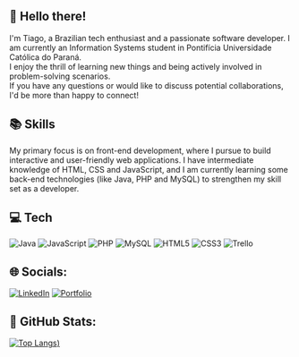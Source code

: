 <h2>👋 Hello there!</h2>
<p>I'm Tiago, a Brazilian tech enthusiast and a passionate software developer. I am currently an Information Systems student in Pontifícia Universidade Católica do Paraná.
<br>I enjoy the thrill of learning new things and being actively involved in problem-solving scenarios. <br>If you have any questions or would like to discuss potential collaborations, I'd be more than happy to connect!</p>

<h2>📚 Skills</h2>
<p>My primary focus is on front-end development, where I pursue to build interactive and user-friendly web applications. I have intermediate knowledge of HTML, CSS and JavaScript, and I am currently learning some back-end technologies (like Java, PHP and MySQL) to strengthen my skill set as a developer.

<h2>💻 Tech</h2>

![Java](https://img.shields.io/badge/java-%23ED8B00.svg?style=for-the-badge&logo=openjdk&logoColor=white)
![JavaScript](https://img.shields.io/badge/javascript-%23323330.svg?style=for-the-badge&logo=javascript&logoColor=%23F7DF1E)
![PHP](https://img.shields.io/badge/php-%23777BB4.svg?style=for-the-badge&logo=php&logoColor=white)
![MySQL](https://img.shields.io/badge/mysql-%2300f.svg?style=for-the-badge&logo=mysql&logoColor=white)
![HTML5](https://img.shields.io/badge/html5-%23E34F26.svg?style=for-the-badge&logo=html5&logoColor=white)
![CSS3](https://img.shields.io/badge/css3-%231572B6.svg?style=for-the-badge&logo=css3&logoColor=white)
![Trello](https://img.shields.io/badge/Trello-%23026AA7.svg?style=for-the-badge&logo=Trello&logoColor=white)

<h2>🌐 Socials:</h2>

<a href="https://www.linkedin.com/in/tiago-bisolo-prestes-248445258/" target="_blank">![LinkedIn](https://img.shields.io/badge/linkedin-%230077B5.svg?style=for-the-badge&logo=linkedin&logoColor=white)</a>
<a href="https://bptiago.github.io/portfolio-in/" target="_blank">![Portfolio](https://img.shields.io/badge/Portfolio-%23000000.svg?style=for-the-badge&logo=firefox&logoColor=#FF7139)</a>

<h2>🧮 GitHub Stats:</h2>

[![Top Langs](https://github-readme-stats.vercel.app/api/top-langs/?username=bptiago&layout=compact&theme=dracula))](https://github.com/anuraghazra/github-readme-stats)
